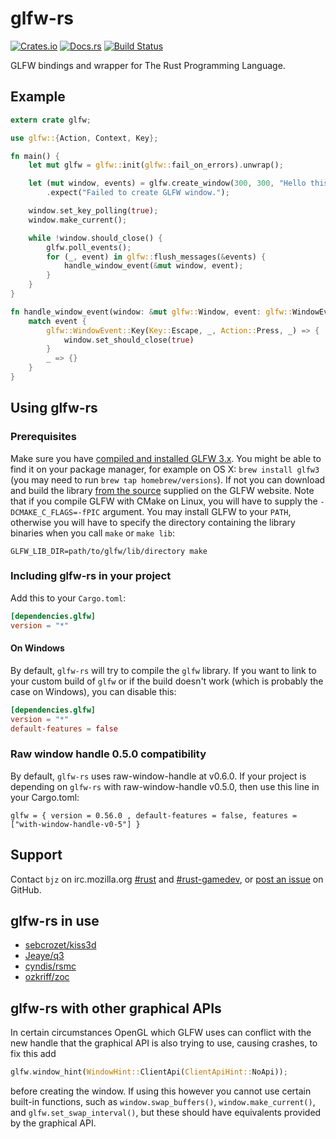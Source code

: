 <!--
    Copyright 2013-2014 The GLFW-RS Developers. For a full listing of the authors,
    refer to the AUTHORS file at the top-level directory of this distribution.

    Licensed under the Apache License, Version 2.0 (the "License");
    you may not use this file except in compliance with the License.
    You may obtain a copy of the License at

        http://www.apache.org/licenses/LICENSE-2.0

    Unless required by applicable law or agreed to in writing, software
    distributed under the License is distributed on an "AS IS" BASIS,
    WITHOUT WARRANTIES OR CONDITIONS OF ANY KIND, either express or implied.
    See the License for the specific language governing permissions and
    limitations under the License.
-->

# glfw-rs

[![Crates.io](https://img.shields.io/crates/v/glfw)](https://crates.io/crates/glfw)
[![Docs.rs](https://docs.rs/glfw/badge.svg)](https://docs.rs/glfw)
[![Build Status](https://travis-ci.org/PistonDevelopers/glfw-rs.svg?branch=master)](https://travis-ci.org/PistonDevelopers/glfw-rs)

GLFW bindings and wrapper for The Rust Programming Language.

## Example

~~~rust
extern crate glfw;

use glfw::{Action, Context, Key};

fn main() {
    let mut glfw = glfw::init(glfw::fail_on_errors).unwrap();

    let (mut window, events) = glfw.create_window(300, 300, "Hello this is window", glfw::WindowMode::Windowed)
        .expect("Failed to create GLFW window.");

    window.set_key_polling(true);
    window.make_current();

    while !window.should_close() {
        glfw.poll_events();
        for (_, event) in glfw::flush_messages(&events) {
            handle_window_event(&mut window, event);
        }
    }
}

fn handle_window_event(window: &mut glfw::Window, event: glfw::WindowEvent) {
    match event {
        glfw::WindowEvent::Key(Key::Escape, _, Action::Press, _) => {
            window.set_should_close(true)
        }
        _ => {}
    }
}
~~~

## Using glfw-rs

### Prerequisites

Make sure you have [compiled and installed GLFW 3.x](http://www.glfw.org/docs/latest/compile.html).
You might be able to find it on your package manager, for example on OS X:
`brew install glfw3` (you may need to run `brew tap homebrew/versions`).
If not you can download and build the library
[from the source](http://www.glfw.org/docs/latest/compile.html) supplied on the
GLFW website. Note that if you compile GLFW with CMake on Linux, you will have
to supply the `-DCMAKE_C_FLAGS=-fPIC` argument. You may install GLFW to your
`PATH`, otherwise you will have to specify the directory containing the library
binaries when you call `make` or `make lib`:

~~~
GLFW_LIB_DIR=path/to/glfw/lib/directory make
~~~

### Including glfw-rs in your project

Add this to your `Cargo.toml`:

~~~toml
[dependencies.glfw]
version = "*"
~~~

#### On Windows

By default, `glfw-rs` will try to compile the `glfw` library. If you want to link to your custom
build of `glfw` or if the build doesn't work (which is probably the case on Windows), you can
disable this:

~~~toml
[dependencies.glfw]
version = "*"
default-features = false
~~~

### Raw window handle 0.5.0 compatibility

By default, `glfw-rs` uses raw-window-handle at v0.6.0. If your project is depending on `glfw-rs`
with raw-window-handle v0.5.0, then use this line in your Cargo.toml:
~~~
glfw = { version = 0.56.0 , default-features = false, features = ["with-window-handle-v0-5"] }
~~~

## Support

Contact `bjz` on irc.mozilla.org [#rust](http://mibbit.com/?server=irc.mozilla.org&channel=%23rust)
and [#rust-gamedev](http://mibbit.com/?server=irc.mozilla.org&channel=%23rust-gamedev),
or [post an issue](https://github.com/bjz/glfw-rs/issues/new) on GitHub.

## glfw-rs in use

- [sebcrozet/kiss3d](https://github.com/sebcrozet/kiss3d)
- [Jeaye/q3](https://github.com/Jeaye/q3)
- [cyndis/rsmc](https://github.com/cyndis/rsmc/)
- [ozkriff/zoc](https://github.com/ozkriff/zoc)

## glfw-rs with other graphical APIs

In certain circumstances OpenGL which GLFW uses can conflict with the new handle that the 
graphical API is also trying to use, causing crashes, to fix this add
~~~rust
glfw.window_hint(WindowHint::ClientApi(ClientApiHint::NoApi));
~~~
before creating the window. If using this however you cannot use certain built-in functions, 
such as `window.swap_buffers()`, `window.make_current()`, and `glfw.set_swap_interval()`, but
these should have equivalents provided by the graphical API.
